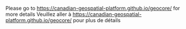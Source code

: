Please go to https://canadian-geospatial-platform.github.io/geocore/ for more details
Veuillez aller à https://canadian-geospatial-platform.github.io/geocore/ pour plus de détails
